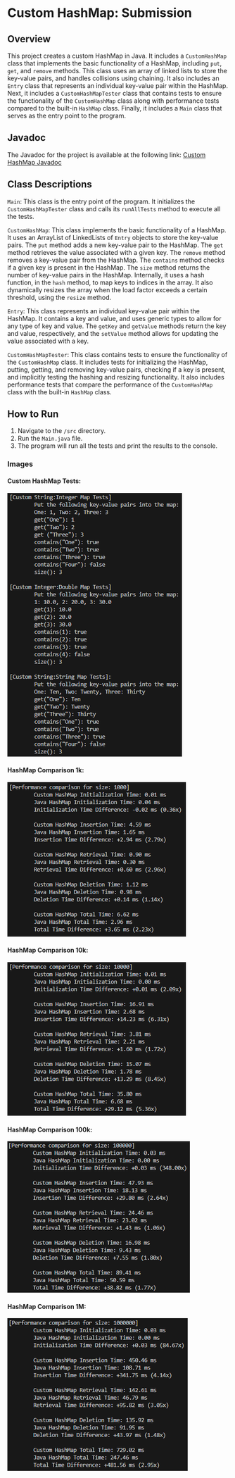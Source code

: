 # Custom HashMap: Submission

## Overview
This project creates a custom HashMap in Java. It includes a `CustomHashMap` class that implements the basic functionality of a HashMap, including `put`, `get`, and `remove` methods. This class uses an array of linked lists to store the key-value pairs, and handles collisions using chaining. It also includes an `Entry` class that represents an individual key-value pair within the HashMap. Next, it includes a `CustomHashMapTester` class that contains tests to ensure the functionality of the `CustomHashMap` class along with performance tests compared to the built-in `HashMap` class. Finally, it includes a `Main` class that serves as the entry point to the program.

## Javadoc
The Javadoc for the project is available at the following link: [Custom HashMap Javadoc](https://custom-hashmap-docs.tylermong.dev/)

## Class Descriptions
`Main`: This class is the entry point of the program. It initializes the `CustomHashMapTester` class and calls its `runAllTests` method to execute all the tests.

`CustomHashMap`: This class implements the basic functionality of a HashMap. It uses an ArrayList of LinkedLists of `Entry` objects to store the key-value pairs. The `put` method adds a new key-value pair to the HashMap. The `get` method retrieves the value associated with a given key. The `remove` method removes a key-value pair from the HashMap. The `contains` method checks if a given key is present in the HashMap. The `size` method returns the number of key-value pairs in the HashMap. Internally, it uses a hash function, in the `hash` method, to map keys to indices in the array. It also dynamically resizes the array when the load factor exceeds a certain threshold, using the `resize` method.

`Entry`: This class represents an individual key-value pair within the HashMap. It contains a key and value, and uses generic types to allow for any type of key and value. The `getKey` and `getValue` methods return the key and value, respectively, and the `setValue` method allows for updating the value associated with a key.

`CustomHashMapTester`: This class contains tests to ensure the functionality of the `CustomHashMap` class. It includes tests for initializing the HashMap, putting, getting, and removing key-value pairs, checking if a key is present, and implicitly testing the hashing and resizing functionality. It also includes performance tests that compare the performance of the `CustomHashMap` class with the built-in `HashMap` class.

## How to Run
1. Navigate to the `/src` directory.
2. Run the `Main.java` file.
3. The program will run all the tests and print the results to the console.

### Images
#### Custom HashMap Tests:
![Custom HashMap Tests](./images/CustomHashMapTests.png)

#### HashMap Comparison 1k:
![HashMap Comparison 1k](./images/HashMapComparison1k.png)

#### HashMap Comparison 10k:
![HashMap Comparison 10k](./images/HashMapComparison10k.png)

#### HashMap Comparison 100k:
![HashMap Comparison 100k](./images/HashMapComparison100k.png)

#### HashMap Comparison 1M:
![HashMap Comparison 1M](./images/HashMapComparison1M.png)